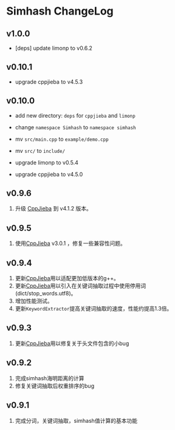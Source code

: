 # Simhash ChangeLog

## v1.0.0

+ [deps] update limonp to v0.6.2

## v0.10.1

+ upgrade cppjieba to v4.5.3

## v0.10.0

+ add new directory: `deps` for `cppjieba` and `limonp`
+ change `namespace Simhash` to `namespace simhash` 
+ mv `src/main.cpp` to `example/demo.cpp`
+ mv `src/` to `include/`

+ upgrade limonp to v0.5.4
+ upgrade cppjieba to v4.5.0

## v0.9.6

1. 升级 [CppJieba] 到 v4.1.2 版本。

## v0.9.5

1. 使用[CppJieba] v3.0.1 ，修复一些兼容性问题。

## v0.9.4

1. 更新[CppJieba]用以适配更加低版本的g++。
2. 更新[CppJieba]用以引入在关键词抽取过程中使用停用词(dict/stop_words.utf8)。
3. 增加性能测试。
4. 更新`KeywordExtractor`提高关键词抽取的速度，性能约提高1.3倍。


## v0.9.3

1. 更新[CppJieba]用以修复关于头文件包含的小bug

## v0.9.2

1. 完成simhash海明距离的计算
2. 修复关键词抽取后权重排序的bug

## v0.9.1

1. 完成分词，关键词抽取，simhash值计算的基本功能

[CppJieba]:https://github.com/yanyiwu/cppjieba.git
